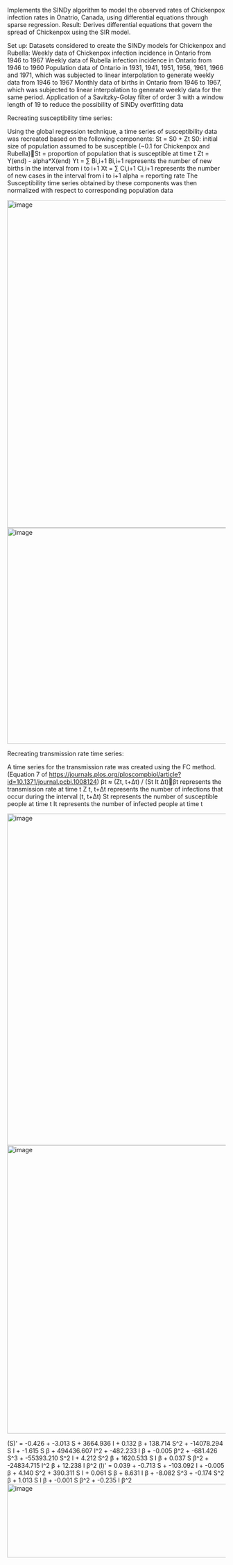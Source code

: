Implements the SINDy algorithm to model the observed rates of Chickenpox infection rates in Onatrio, Canada, using differential equations through sparse regression.
Result: Derives differential equations that govern the spread of Chickenpox using the SIR model.

Set up:
Datasets considered to create the SINDy models for Chickenpox and Rubella:
Weekly data of Chickenpox infection incidence in Ontario from 1946 to 1967
Weekly data of Rubella infection incidence in Ontario from 1946 to 1960
Population data of Ontario in 1931, 1941, 1951, 1956, 1961, 1966 and 1971, which was subjected to linear interpolation to generate weekly data from 1946 to 1967
Monthly data of births in Ontario from 1946 to 1967, which was subjected to linear interpolation to generate weekly data for the same period.
Application of a Savitzky-Golay filter of order 3 with a window length of 19 to reduce the possibility of SINDy overfitting data 


Recreating susceptibility time series:

Using the global regression technique, a time series of susceptibility data was recreated based on the following components:
St = S0 + Zt
S0: initial size of population assumed to be susceptible (~0.1 for Chickenpox and Rubella)St = proportion of population that is susceptible at time t
Zt = Y(end) -  alpha*X(end)
Yt = ∑ Bi,i+1                                 Bi,i+1 represents the number of new births in the interval from i to i+1
Xt = ∑ Ci,i+1                                Ci,i+1 represents the number of new cases in the interval from i to i+1
alpha = reporting rate
The Susceptibility time series obtained by these components was then normalized with respect to corresponding population data

<img width="1218" height="756" alt="image" src="https://github.com/user-attachments/assets/c836f61d-7b93-4231-a6d1-d5a8ebf6c573" />
<img width="745" height="498" alt="image" src="https://github.com/user-attachments/assets/a0bf4e1f-548d-4e6a-9cc8-3d2fcc782078" />



Recreating transmission rate time series:

A time series for the transmission rate was created using the FC method. (Equation 7 of https://journals.plos.org/ploscompbiol/article?id=10.1371/journal.pcbi.1008124)
βt ≈ (Zt, t+Δt) / (St It Δt)βt represents the transmission rate at time t
Z t, t+Δt   represents the number of infections that occur during the interval (t, t+Δt)
St represents the number of susceptible people at time t
It represents the number of infected people at time t

<img width="1184" height="765" alt="image" src="https://github.com/user-attachments/assets/0e94e743-7572-4b7a-9acf-bb299adc63c1" />

<img width="887" height="665" alt="image" src="https://github.com/user-attachments/assets/b364a2ae-2061-4863-98ba-d5207ceb162f" />


(S)' = -0.426 + -3.013 S + 3664.936 I + 0.132 β + 138.714 S^2 + -14078.294 S I + -1.615 S β + 494436.607 I^2 + -482.233 I β + -0.005 β^2 + -681.426 S^3 + -55393.210 S^2 I + 4.212 S^2 β + 1620.533 S I β + 0.037 S β^2 + -24834.715 I^2 β + 12.238 I β^2
(I)' = 0.039 + -0.713 S + -103.092 I + -0.005 β + 4.140 S^2 + 390.311 S I + 0.061 S β + 8.631 I β + -8.082 S^3 + -0.174 S^2 β + 1.013 S I β + -0.001 S β^2 + -0.235 I β^2
<img width="3991" height="170" alt="image" src="https://github.com/user-attachments/assets/c4e4ced3-f209-4365-82b1-a50dfe3b3890" />






